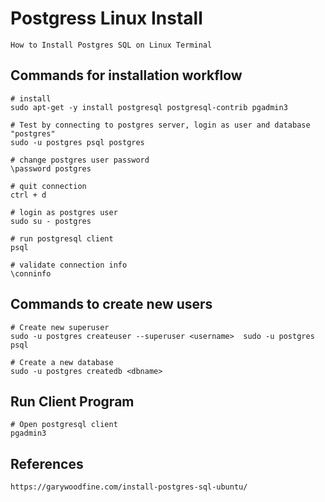 # Postgress Linux Install

    How to Install Postgres SQL on Linux Terminal
    
## Commands for installation workflow

    # install
    sudo apt-get -y install postgresql postgresql-contrib pgadmin3
    
    # Test by connecting to postgres server, login as user and database "postgres"
    sudo -u postgres psql postgres
    
    # change postgres user password
    \password postgres 
    
    # quit connection
    ctrl + d
    
    # login as postgres user
    sudo su - postgres
    
    # run postgresql client
    psql
    
    # validate connection info
    \conninfo
    
## Commands to create new users

    # Create new superuser
    sudo -u postgres createuser --superuser <username>  sudo -u postgres psql 
    
    # Create a new database
    sudo -u postgres createdb <dbname>
    
## Run Client Program

    # Open postgresql client
    pgadmin3
    
    
## References

    https://garywoodfine.com/install-postgres-sql-ubuntu/